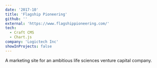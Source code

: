 ```yaml
---
date: '2017-10'
title: 'Flagship Pioneering'
github: ''
external: 'https://www.flagshippioneering.com/'
tech:
  - Craft CMS
  - Chart.js
company: 'Logictech Inc'
showInProjects: false
---
```


A marketing site for an ambitious life sciences venture capital company.
